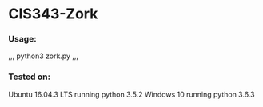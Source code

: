 # CIS343-Zork

### Usage:
,,,
python3 zork.py
,,,

### Tested on:
Ubuntu 16.04.3 LTS running python 3.5.2
Windows 10 running python 3.6.3
